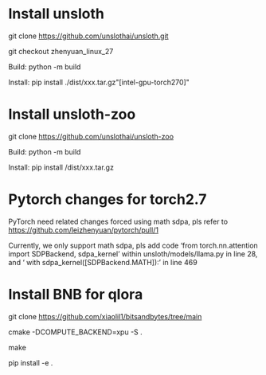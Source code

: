 # Install unsloth
git clone https://github.com/unslothai/unsloth.git

git checkout zhenyuan_linux_27

Build: python -m build

Install: pip install ./dist/xxx.tar.gz"[intel-gpu-torch270]"
# Install unsloth-zoo

git clone https://github.com/unslothai/unsloth-zoo

Build: python -m build

Install: pip install /dist/xxx.tar.gz
# Pytorch changes for torch2.7
PyTorch need related changes forced using math sdpa, pls refer to https://github.com/leizhenyuan/pytorch/pull/1

Currently, we only support math sdpa, pls add code ‘from torch.nn.attention import SDPBackend, sdpa_kernel’ within unsloth/models/llama.py in line 28, and 
‘            with sdpa_kernel([SDPBackend.MATH]):’  in line 469

# Install BNB for qlora

git clone https://github.com/xiaolil1/bitsandbytes/tree/main

cmake -DCOMPUTE_BACKEND=xpu -S .

make

pip install -e .
